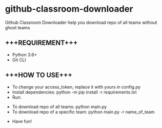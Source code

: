 # github-classroom-downloader
Github Classroom Downloader help you download repo of all teams without ghost teams

## +++REQUIREMENT+++
- Python 3.6+
- Git CLI

## +++HOW TO USE+++
- To change your access_token, replace it with yours in config.py
- Install dependencies: python -m pip install -r requirements.txt
- Run:
+ To download repo of all teams: python main.py
+ To download repo of a specific team: python main.py -r name_of_team
- Have fun!
